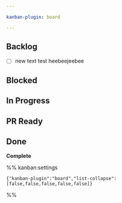 ```yaml
---

kanban-plugin: board

---
```


## Backlog

- [ ] new text test heebeejeebee


## Blocked



## In Progress



## PR Ready



## Done

**Complete**




%% kanban:settings
```
{"kanban-plugin":"board","list-collapse":[false,false,false,false,false]}
```
%%